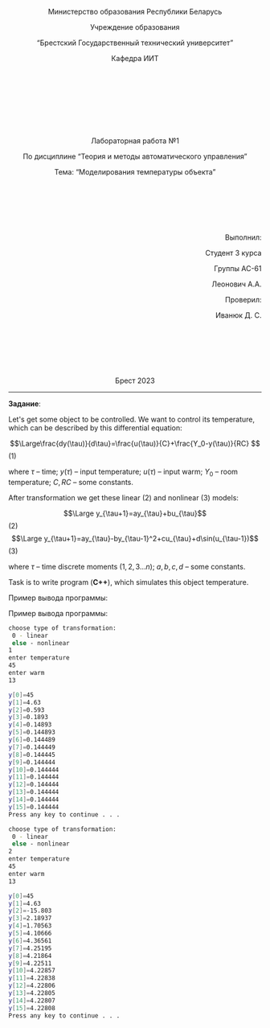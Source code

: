 <p align="center"> Министерство образования Республики Беларусь</p>
<p align="center">Учреждение образования</p>
<p align="center">“Брестский Государственный технический университет”</p>
<p align="center">Кафедра ИИТ</p>
<br><br><br><br><br><br><br>
<p align="center">Лабораторная работа №1</p>
<p align="center">По дисциплине “Теория и методы автоматического управления”</p>
<p align="center">Тема: “Моделирования температуры объекта”</p>
<br><br><br><br><br>
<p align="right">Выполнил:</p>
<p align="right">Студент 3 курса</p>
<p align="right">Группы АС-61</p>
<p align="right">Леонович А.А.</p>
<p align="right">Проверил:</p>
<p align="right">Иванюк Д. С.</p>
<br><br><br><br><br>
<p align="center">Брест 2023</p>

---

**Задание**:

Let's get some object to be controlled. We want to control its temperature, which can be described by this differential equation:

$$\Large\frac{dy(\tau)}{d\tau}=\frac{u(\tau)}{C}+\frac{Y_0-y(\tau)}{RC} $$ (1)

where $\tau$ – time; $y(\tau)$ – input temperature; $u(\tau)$ – input warm; $Y_0$ – room temperature; $C,RC$ – some constants.

After transformation we get these linear (2) and nonlinear (3) models:

$$\Large y_{\tau+1}=ay_{\tau}+bu_{\tau}$$ (2)
$$\Large y_{\tau+1}=ay_{\tau}-by_{\tau-1}^2+cu_{\tau}+d\sin(u_{\tau-1})$$ (3)

where $\tau$ – time discrete moments ($1,2,3{\dots}n$); $a,b,c,d$ – some constants.

Task is to write program (**С++**), which simulates this object temperature.

Пример вывода программы:

Пример вывода программы:

``` bash
choose type of transformation:
 0 - linear
 else - nonlinear
1
enter temperature
45
enter warm
13

y[0]=45
y[1]=4.63
y[2]=0.593
y[3]=0.1893
y[4]=0.14893
y[5]=0.144893
y[6]=0.144489
y[7]=0.144449
y[8]=0.144445
y[9]=0.144444
y[10]=0.144444
y[11]=0.144444
y[12]=0.144444
y[13]=0.144444
y[14]=0.144444
y[15]=0.144444
Press any key to continue . . .

choose type of transformation:
 0 - linear
 else - nonlinear
2
enter temperature
45
enter warm
13

y[0]=45
y[1]=4.63
y[2]=-15.803
y[3]=2.18937
y[4]=1.70563
y[5]=4.10666
y[6]=4.36561
y[7]=4.25195
y[8]=4.21864
y[9]=4.22511
y[10]=4.22857
y[11]=4.22838
y[12]=4.22806
y[13]=4.22805
y[14]=4.22807
y[15]=4.22808
Press any key to continue . . .


```